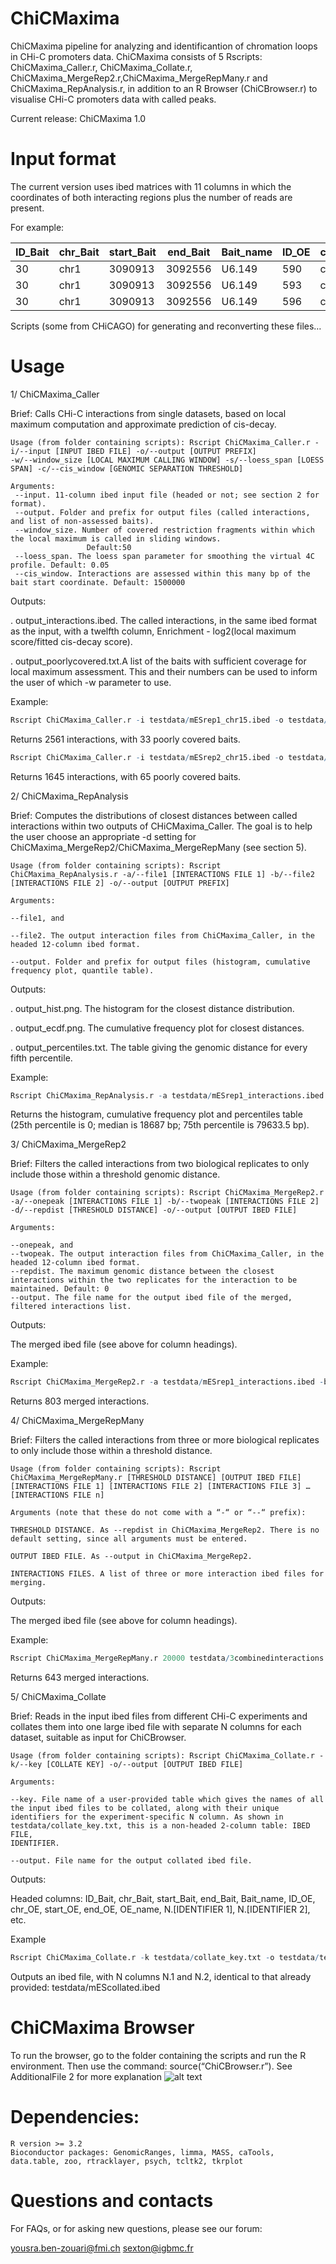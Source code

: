 # ChiCMaxima

ChiCMaxima pipeline for analyzing  and identificantion of chromation loops in CHi-C promoters data. ChiCMaxima consists of 5 Rscripts: ChiCMaxima_Caller.r, ChiCMaxima_Collate.r, ChiCMaxima_MergeRep2.r,ChiCMaxima_MergeRepMany.r and ChiCMaxima_RepAnalysis.r, in addition to an R Browser (ChiCBrowser.r) to visualise CHi-C promoters data with called peaks. 

Current release: ChiCMaxima 1.0

# Input format

The current version uses ibed matrices with 11 columns in which the coordinates of both interacting regions plus the number of reads are present.

 For example:
 
|ID_Bait|chr_Bait|start_Bait|end_Bait|Bait_name|ID_OE|chr_OE|start_OE|end_OE|OE_name|N|
|-------|--------|----------|--------|---------|-----|------|--------|------|-------|-|
|30|chr1|3090913|3092556|U6.149|590|chr1|4592259|4592779|.|0|
|30|chr1|3090913|3092556|U6.149|593|chr1|4595997|4596467|.|1|
|30|chr1|3090913|3092556|U6.149|596|chr1|4605050|4610398|.|2|


Scripts (some from CHiCAGO) for generating and reconverting these files…


# Usage

1/ ChiCMaxima_Caller

Brief: Calls CHi-C interactions from single datasets, based on local maximum computation and approximate prediction of cis-decay.

```
Usage (from folder containing scripts): Rscript ChiCMaxima_Caller.r -i/--input [INPUT IBED FILE] -o/--output [OUTPUT PREFIX]
-w/--window_size [LOCAL MAXIMUM CALLING WINDOW] -s/--loess_span [LOESS SPAN] -c/--cis_window [GENOMIC SEPARATION THRESHOLD]

Arguments:
 --input. 11-column ibed input file (headed or not; see section 2 for format).
 --output. Folder and prefix for output files (called interactions, and list of non-assessed baits).
 --window_size. Number of covered restriction fragments within which the local maximum is called in sliding windows. 
                 Default:50
 --loess_span. The loess span parameter for smoothing the virtual 4C profile. Default: 0.05
 --cis_window. Interactions are assessed within this many bp of the bait start coordinate. Default: 1500000
```



Outputs:

  . output_interactions.ibed. The called interactions, in the same ibed format as the input, with a twelfth column, Enrichment - log2(local maximum score/fitted cis-decay score).

  . output_poorlycovered.txt.A list of the baits with sufficient coverage for local maximum assessment. This and their numbers can be used to inform the user of which -w parameter to use.

Example:
```R
Rscript ChiCMaxima_Caller.r -i testdata/mESrep1_chr15.ibed -o testdata/mESrep1 -w 20
```
Returns 2561 interactions, with 33 poorly covered baits.
```R
Rscript ChiCMaxima_Caller.r -i testdata/mESrep2_chr15.ibed -o testdata/mESrep2 -w 20
```
Returns 1645 interactions, with 65 poorly covered baits.

2/ ChiCMaxima_RepAnalysis

Brief: Computes the distributions of closest distances between called interactions within two outputs of CHiCMaxima_Caller. The goal is to help the user choose an appropriate -d setting for ChiCMaxima_MergeRep2/ChiCMaxima_MergeRepMany (see section 5).
```
Usage (from folder containing scripts): Rscript ChiCMaxima_RepAnalysis.r -a/--file1 [INTERACTIONS FILE 1] -b/--file2 [INTERACTIONS FILE 2] -o/--output [OUTPUT PREFIX]

Arguments:

--file1, and

--file2. The output interaction files from ChiCMaxima_Caller, in the headed 12-column ibed format.

--output. Folder and prefix for output files (histogram, cumulative frequency plot, quantile table).
```

Outputs:

  . output_hist.png. The histogram for the closest distance distribution.

  . output_ecdf.png. The cumulative frequency plot for closest distances.

  . output_percentiles.txt. The table giving the genomic distance for every fifth percentile.

Example:
```R
Rscript ChiCMaxima_RepAnalysis.r -a testdata/mESrep1_interactions.ibed -b testdata/mESrep2_interactions.ibed -o testdata/mEScombined.
```
Returns the histogram, cumulative frequency plot and percentiles table (25th percentile is 0; median is 18687 bp; 75th percentile is 79633.5 bp).

3/ ChiCMaxima_MergeRep2

Brief: Filters the called interactions from two biological replicates to only include those within a threshold genomic distance.
```
Usage (from folder containing scripts): Rscript ChiCMaxima_MergeRep2.r -a/--onepeak [INTERACTIONS FILE 1] -b/--twopeak [INTERACTIONS FILE 2] -d/--repdist [THRESHOLD DISTANCE] -o/--output [OUTPUT IBED FILE]

Arguments:

--onepeak, and
--twopeak. The output interaction files from ChiCMaxima_Caller, in the headed 12-column ibed format.
--repdist. The maximum genomic distance between the closest interactions within the two replicates for the interaction to be
maintained. Default: 0
--output. The file name for the output ibed file of the merged, filtered interactions list.
```


Outputs:

The merged ibed file (see above for column headings).

Example:
```R
Rscript ChiCMaxima_MergeRep2.r -a testdata/mESrep1_interactions.ibed -b testdata/mESrep2_interactions.ibed -d 20000 -o testdata/mEScombined_interactions.ibed
```
Returns 803 merged interactions.


4/ ChiCMaxima_MergeRepMany

Brief: Filters the called interactions from three or more biological replicates to only include those within a threshold distance.
```
Usage (from folder containing scripts): Rscript ChiCMaxima_MergeRepMany.r [THRESHOLD DISTANCE] [OUTPUT IBED FILE] [INTERACTIONS FILE 1] [INTERACTIONS FILE 2] [INTERACTIONS FILE 3] … [INTERACTIONS FILE n]

Arguments (note that these do not come with a “-“ or “--“ prefix):

THRESHOLD DISTANCE. As --repdist in ChiCMaxima_MergeRep2. There is no default setting, since all arguments must be entered.

OUTPUT IBED FILE. As --output in ChiCMaxima_MergeRep2.

INTERACTIONS FILES. A list of three or more interaction ibed files for merging.
```

Outputs:

The merged ibed file (see above for column headings).

Example:
```R
Rscript ChiCMaxima_MergeRepMany.r 20000 testdata/3combinedinteractions.ibed testdata/mESrep1_interactions.ibed testdata/mESrep2_interactions.ibed testdata/otherinteractions_chr15.ibed
```
Returns 643 merged interactions.

5/ ChiCMaxima_Collate

Brief: Reads in the input ibed files from different CHi-C experiments and collates them into one large ibed file with separate N columns for each dataset, suitable as input for ChiCBrowser.

```
Usage (from folder containing scripts): Rscript ChiCMaxima_Collate.r -k/--key [COLLATE KEY] -o/--output [OUTPUT IBED FILE]

Arguments:

--key. File name of a user-provided table which gives the names of all the input ibed files to be collated, along with their unique
identifiers for the experiment-specific N column. As shown in testdata/collate_key.txt, this is a non-headed 2-column table: IBED FILE,
IDENTIFIER.

--output. File name for the output collated ibed file.
```
Outputs:

Headed columns: ID_Bait, chr_Bait, start_Bait, end_Bait, Bait_name, ID_OE, chr_OE, start_OE, end_OE, OE_name, N.[IDENTIFIER 1], N.[IDENTIFIER 2], etc.

Example

```R
Rscript ChiCMaxima_Collate.r -k testdata/collate_key.txt -o testdata/testcollate.ibed
```
Outputs an ibed file, with N columns N.1 and N.2, identical to that already provided: testdata/mEScollated.ibed


# ChiCMaxima Browser

To run the browser, go to the folder containing the scripts and run the R environment. Then use the command: source(“ChiCBrowser.r”).
See AdditionalFile 2 for more explanation
![alt text](https://github.com/yousra291987/ChiCMaxima/blob/master/logo/screenshot_browser.png)

# Dependencies:

    R version >= 3.2
    Bioconductor packages: GenomicRanges, limma, MASS, caTools, data.table, zoo, rtracklayer, psych, tcltk2, tkrplot 
 
 
 # Questions and contacts
 
 For FAQs, or for asking new questions, please see our forum: 
 
 yousra.ben-zouari@fmi.ch
 sexton@igbmc.fr

